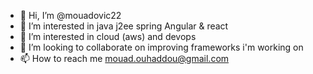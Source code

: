 - 👋 Hi, I’m @mouadovic22
- 👀 I’m interested in java j2ee spring Angular & react
- 🌱 I’m interested in cloud (aws) and devops
- 💞️ I’m looking to collaborate on improving frameworks i'm working on
- 📫 How to reach me mouad.ouhaddou@gmail.com

<!---
mouadovic22/mouadovic22 is a ✨ special ✨ repository because its `README.md` (this file) appears on your GitHub profile.
You can click the Preview link to take a look at your changes.
--->
